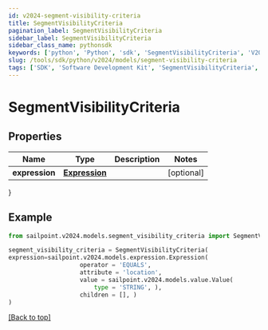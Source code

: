 ```yaml
---
id: v2024-segment-visibility-criteria
title: SegmentVisibilityCriteria
pagination_label: SegmentVisibilityCriteria
sidebar_label: SegmentVisibilityCriteria
sidebar_class_name: pythonsdk
keywords: ['python', 'Python', 'sdk', 'SegmentVisibilityCriteria', 'V2024SegmentVisibilityCriteria'] 
slug: /tools/sdk/python/v2024/models/segment-visibility-criteria
tags: ['SDK', 'Software Development Kit', 'SegmentVisibilityCriteria', 'V2024SegmentVisibilityCriteria']
---
```


# SegmentVisibilityCriteria


## Properties

Name | Type | Description | Notes
------------ | ------------- | ------------- | -------------
**expression** | [**Expression**](expression) |  | [optional] 
}

## Example

```python
from sailpoint.v2024.models.segment_visibility_criteria import SegmentVisibilityCriteria

segment_visibility_criteria = SegmentVisibilityCriteria(
expression=sailpoint.v2024.models.expression.Expression(
                    operator = 'EQUALS', 
                    attribute = 'location', 
                    value = sailpoint.v2024.models.value.Value(
                        type = 'STRING', ), 
                    children = [], )
)

```
[[Back to top]](#) 

